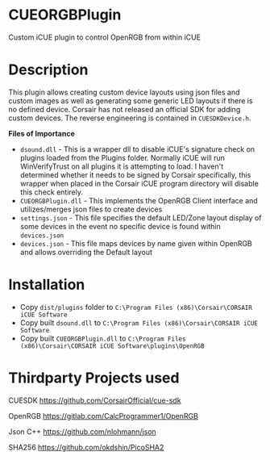 # CUEORGBPlugin
 Custom iCUE plugin to control OpenRGB from within iCUE
 
# Description
This plugin allows creating custom device layouts using json files and custom images as well as generating some generic LED layouts if there is no defined device. Corsair has not released an official SDK for adding custom devices. The reverse engineering is contained in ```CUESDKDevice.h```. 

**Files of Importance**
* ```dsound.dll``` - This is a wrapper dll to disable iCUE's signature check on plugins loaded from the Plugins folder. Normally iCUE will run WinVerifyTrust on all plugins it is attempting to load. I haven't determined whether it needs to be signed by Corsair specifically, this wrapper when placed in the Corsair iCUE program directory will disable this check entirely.
* ```CUEORGBPlugin.dll``` - This implements the OpenRGB Client interface and utilizes/merges json files to create devices
* ```settings.json``` - This file specifies the default LED/Zone layout display of some devices in the event no specific device is found within ```devices.json```
* ```devices.json``` - This file maps devices by name given within OpenRGB and allows overriding the Default layout
 
# Installation
* Copy ```dist/plugins``` folder to ```C:\Program Files (x86)\Corsair\CORSAIR iCUE Software```
* Copy built ```dsound.dll``` to ```C:\Program Files (x86)\Corsair\CORSAIR iCUE Software```
* Copy built ```CUEORGBPlugin.dll``` to ```C:\Program Files (x86)\Corsair\CORSAIR iCUE Software\plugins\OpenRGB```

# Thirdparty Projects used

CUESDK
https://github.com/CorsairOfficial/cue-sdk

OpenRGB
https://gitlab.com/CalcProgrammer1/OpenRGB

Json C++
https://github.com/nlohmann/json

SHA256
https://github.com/okdshin/PicoSHA2
